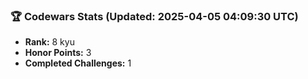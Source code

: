 ### 🏆 Codewars Stats (Updated: 2025-04-05 04:09:30 UTC)

- **Rank:** 8 kyu
- **Honor Points:** 3
- **Completed Challenges:** 1

